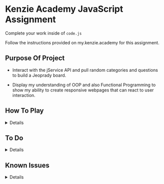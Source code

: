 # Kenzie Academy JavaScript Assignment

Complete your work inside of `code.js`

Follow the instructions provided on my.kenzie.academy for this assignment.


## Purpose Of Project

- Interact with the jService API and pull random categories and questions to build a Jeoprady board.

- Display my understanding of OOP and also Functional Programming to show my ability to create responsive webpages that can react to user interaction.

## How To Play
<details>
- Enter a player name and load a randomized Jeoprady board.

- Click any value on the board under a desired category and answer the question.

- Game will keep track of your score and show you the correct answer at the end.

- A Show Answer button helps users solve a clue.

- Race the timer, if it runs out you'll lose points!

- Don't worry about Punctuation,Captialization or Spacing for the answers. 
</details>

## To Do
<details>
- Display the proper question values in ascending order 100-600

- When player presses new game, just refresh board and keep the player object intact if possible.

- Implement the timer function to count down from 30 to 0 and then once it hits 0, the player loses money if no answer has been given. Pass to player 2 once Two Player is implemented. -- Paritally Done

- Work on the Double Jeoprady function so we can have a few values get doubled based on a set chance.

- Add some animations and make mobile friendly.

- Align my code with standard.js code style.

- Remove puncuation from the answers so the user doesn't need to worry about ". -, ', etc. (Implemented)

- Get rid of repeated questions on the board.

- Add double Jeoprady logic.

- Fix the makeRows function inside of boardLogic and make it into a few seperate functions for better readibility.

- Break out the boardLogic file into another file or more functions. Too verbose.
</details>

## Known Issues
<details>
- Repeated questions on the board.

- Values are not 100-600 like a normal jeoprady board.

- Sometimes the board does load a full 6 questions for each category.

- When player loses, board still reloads.

- The timer sometimes wont go away after a question. Fix in progress.
</details>
